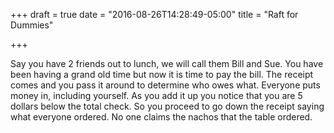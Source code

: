 +++
draft = true
date = "2016-08-26T14:28:49-05:00"
title = "Raft for Dummies"

+++



Say you have 2 friends out to lunch, we will call them Bill and Sue. You have been having a grand old time but now it is time to pay the bill. The receipt comes and you pass it around to determine who owes what. Everyone puts money in, including yourself. As you add it up you notice that you are 5 dollars below the total check. So you proceed to go down the receipt saying what everyone ordered. No one claims the nachos that the table ordered.

 





